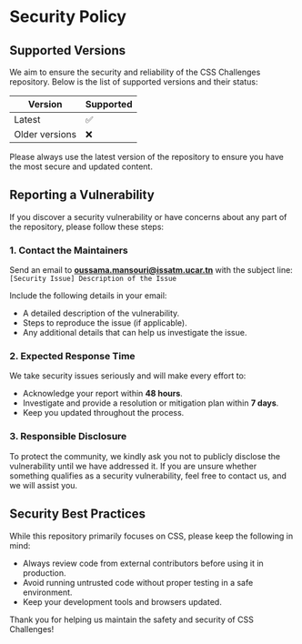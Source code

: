 # Security Policy  

## Supported Versions  
We aim to ensure the security and reliability of the CSS Challenges repository. Below is the list of supported versions and their status:  

| Version       | Supported          |  
| ------------- | ------------------ |  
| Latest        | ✅                 |  
| Older versions | ❌                |  

Please always use the latest version of the repository to ensure you have the most secure and updated content.  

## Reporting a Vulnerability  

If you discover a security vulnerability or have concerns about any part of the repository, please follow these steps:  

### 1. Contact the Maintainers  
Send an email to **[oussama.mansouri@issatm.ucar.tn](mailto:oussama.mansouri@issatm.ucar.tn)** with the subject line:  
`[Security Issue] Description of the Issue`  

Include the following details in your email:  
- A detailed description of the vulnerability.  
- Steps to reproduce the issue (if applicable).  
- Any additional details that can help us investigate the issue.  

### 2. Expected Response Time  
We take security issues seriously and will make every effort to:  
- Acknowledge your report within **48 hours**.  
- Investigate and provide a resolution or mitigation plan within **7 days**.  
- Keep you updated throughout the process.  

### 3. Responsible Disclosure  
To protect the community, we kindly ask you not to publicly disclose the vulnerability until we have addressed it. If you are unsure whether something qualifies as a security vulnerability, feel free to contact us, and we will assist you.  

## Security Best Practices  
While this repository primarily focuses on CSS, please keep the following in mind:  
- Always review code from external contributors before using it in production.  
- Avoid running untrusted code without proper testing in a safe environment.  
- Keep your development tools and browsers updated.  

Thank you for helping us maintain the safety and security of CSS Challenges!  
